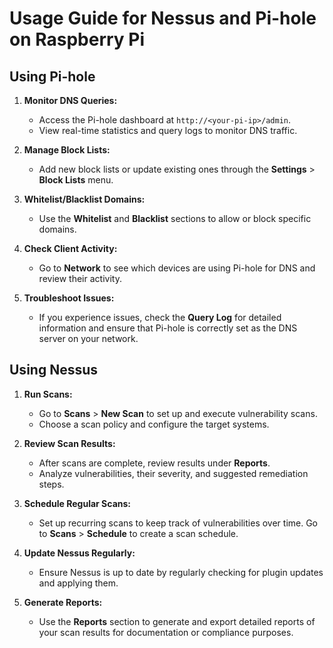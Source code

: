 # Usage Guide for Nessus and Pi-hole on Raspberry Pi

## Using Pi-hole

1. **Monitor DNS Queries:**
   - Access the Pi-hole dashboard at `http://<your-pi-ip>/admin`.
   - View real-time statistics and query logs to monitor DNS traffic.

2. **Manage Block Lists:**
   - Add new block lists or update existing ones through the **Settings** > **Block Lists** menu.

3. **Whitelist/Blacklist Domains:**
   - Use the **Whitelist** and **Blacklist** sections to allow or block specific domains.

4. **Check Client Activity:**
   - Go to **Network** to see which devices are using Pi-hole for DNS and review their activity.

5. **Troubleshoot Issues:**
   - If you experience issues, check the **Query Log** for detailed information and ensure that Pi-hole is correctly set as the DNS server on your network.

## Using Nessus

1. **Run Scans:**
   - Go to **Scans** > **New Scan** to set up and execute vulnerability scans.
   - Choose a scan policy and configure the target systems.

2. **Review Scan Results:**
   - After scans are complete, review results under **Reports**.
   - Analyze vulnerabilities, their severity, and suggested remediation steps.

3. **Schedule Regular Scans:**
   - Set up recurring scans to keep track of vulnerabilities over time. Go to **Scans** > **Schedule** to create a scan schedule.

4. **Update Nessus Regularly:**
   - Ensure Nessus is up to date by regularly checking for plugin updates and applying them.

5. **Generate Reports:**
   - Use the **Reports** section to generate and export detailed reports of your scan results for documentation or compliance purposes.

